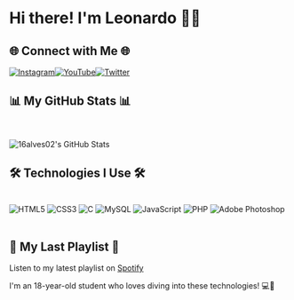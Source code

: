 # Hi there! I'm Leonardo 👋🏼

## 🌐 Connect with Me 🌐

[![Instagram](https://img.shields.io/badge/Instagram-16alves02-EB4520?style=for-the-badge&logo=instagram&logoColor=black)](https://www.instagram.com/16alves02/)[![YouTube](https://img.shields.io/badge/YouTube-16alves02-EB4520?style=for-the-badge&logo=youtube&logoColor=black)](https://www.youtube.com/channel/UCZsNoAZ4satDPija_rJhWtg)[![Twitter](https://img.shields.io/badge/Twitter-16alves02-EB4520?style=for-the-badge&logo=twitter&logoColor=black)](https://twitter.com/16alves02)

## 📊 My GitHub Stats 📊
<br/>

![16alves02's GitHub Stats](https://github-readme-stats.vercel.app/api?username=16alves02&show_icons=true&theme=radical)

## 🛠️ Technologies I Use 🛠️

<div style="display: inline_block"><br/>
<img align="center" alt="HTML5" src="https://img.shields.io/badge/HTML5-E34F26?style=for-the-badge&logo=html5&logoColor=white" />
<img align="center" alt="CSS3" src="https://img.shields.io/badge/CSS3-1572B6?style=for-the-badge&logo=css3&logoColor=white" />
<img align="center" alt="C" src="https://img.shields.io/badge/C-00599C?style=for-the-badge&logo=c&logoColor=white" />
<img align="center" alt="MySQL" src="https://img.shields.io/badge/MySQL-00000F?style=for-the-badge&logo=mysql&logoColor=white" />
<img align="center" alt="JavaScript" src="https://img.shields.io/badge/JavaScript-323330?style=for-the-badge&logo=javascript&logoColor=F7DF1E" />
<img align="center" alt="PHP" src="https://img.shields.io/badge/PHP-777BB4?style=for-the-badge&logo=php&logoColor=white" />
<img align="center" alt="Adobe Photoshop" src="https://img.shields.io/badge/Adobe%20Photoshop-31A8FF?style=for-the-badge&logo=Adobe%20Photoshop&logoColor=black" />
</div><br/>

## 🎵 My Last Playlist 🎵

Listen to my latest playlist on [Spotify](https://open.spotify.com/playlist/4wcDhimAWY4FlXNXGlP6Un)


I'm an 18-year-old student who loves diving into these technologies! 💻🚀
